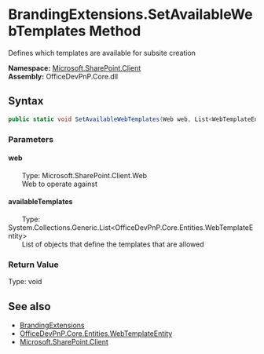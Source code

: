 # BrandingExtensions.SetAvailableWebTemplates Method  
 Defines which templates are available for subsite creation   

**Namespace:** [Microsoft.SharePoint.Client](Microsoft.SharePoint.Client.md)  
**Assembly:** OfficeDevPnP.Core.dll  
## Syntax
```C#
public static void SetAvailableWebTemplates(Web web, List<WebTemplateEntity> availableTemplates)
```
### Parameters
#### web  
&emsp;&emsp;Type: Microsoft.SharePoint.Client.Web  
&emsp;&emsp;Web to operate against  

  

#### availableTemplates  
&emsp;&emsp;Type: System.Collections.Generic.List<OfficeDevPnP.Core.Entities.WebTemplateEntity>  
&emsp;&emsp;List of objects that define the templates that are allowed  

  

### Return Value
Type: void  

## See also
- [BrandingExtensions](Microsoft.SharePoint.Client.BrandingExtensions.md) 
- [OfficeDevPnP.Core.Entities.WebTemplateEntity](OfficeDevPnP.Core.Entities.WebTemplateEntity.md)
- [Microsoft.SharePoint.Client](Microsoft.SharePoint.Client.md) 
